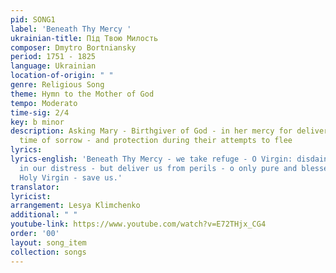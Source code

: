 ```yaml
---
pid: SONG1
label: 'Beneath Thy Mercy '
ukrainian-title: Під Твою Милость
composer: Dmytro Bortniansky
period: 1751 - 1825
language: Ukrainian
location-of-origin: " "
genre: Religious Song
theme: Hymn to the Mother of God
tempo: Moderato
time-sig: 2/4
key: b minor
description: Asking Mary - Birthgiver of God - in her mercy for deliverance from their
  time of sorrow - and protection during their attempts to flee
lyrics:
lyrics-english: 'Beneath Thy Mercy - we take refuge - O Virgin: disdain not our supplications
  in our distress - but deliver us from perils - o only pure and blessed one. Most
  Holy Virgin - save us.'
translator:
lyricist:
arrangement: Lesya Klimchenko
additional: " "
youtube-link: https://www.youtube.com/watch?v=E72THjx_CG4
order: '00'
layout: song_item
collection: songs
---
```

